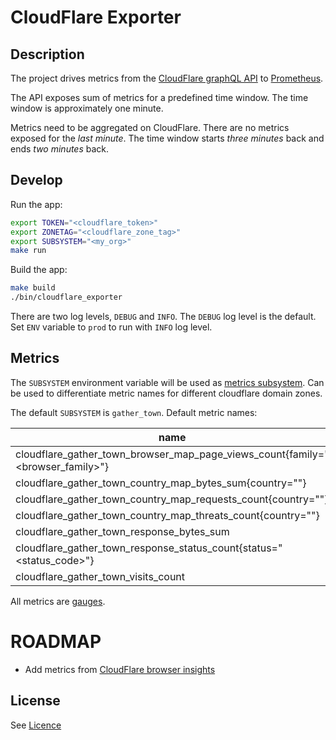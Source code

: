 # CloudFlare Exporter

## Description

The project drives metrics from the [CloudFlare graphQL API](https://developers.cloudflare.com/analytics/graphql-api) to [Prometheus](https://prometheus.io/).

The API exposes sum of metrics for a predefined time window. The time window is approximately one minute.

Metrics need to be aggregated on CloudFlare. There are no metrics exposed for the _last minute_. The time window starts _three minutes_ back and ends _two minutes_ back.

## Develop

Run the app:

```bash
export TOKEN="<cloudflare_token>"
export ZONETAG="<cloudflare_zone_tag>"
export SUBSYSTEM="<my_org>"
make run
```

Build the app:

```bash
make build
./bin/cloudflare_exporter
```

There are two log levels, `DEBUG` and `INFO`. The `DEBUG` log level is the default.
Set `ENV` variable to `prod` to run with `INFO` log level.

## Metrics

The `SUBSYSTEM` environment variable will be used as [metrics subsystem](https://github.com/prometheus/client_golang/blob/master/prometheus/examples_test.go#L38).
Can be used to differentiate metric names for different cloudflare domain zones.

The default `SUBSYSTEM` is `gather_town`. Default metric names:

| name |
|------------------------------------------------------------------------------|
|cloudflare_gather_town_browser_map_page_views_count{family="<browser_family>"}|
|cloudflare_gather_town_country_map_bytes_sum{country="<country>"}             |
|cloudflare_gather_town_country_map_requests_count{country="<country>"}        |
|cloudflare_gather_town_country_map_threats_count{country="<country>"}         |
|cloudflare_gather_town_response_bytes_sum                                     |
|cloudflare_gather_town_response_status_count{status="<status_code>"}          |
|cloudflare_gather_town_visits_count                                           |

All metrics are [gauges](https://prometheus.io/docs/concepts/metric_types/#gauge).

# ROADMAP

* Add metrics from [CloudFlare browser insights](https://support.cloudflare.com/hc/en-us/articles/360033929991-Cloudflare-Browser-Insights)


## License
See [Licence](LICENSE)

